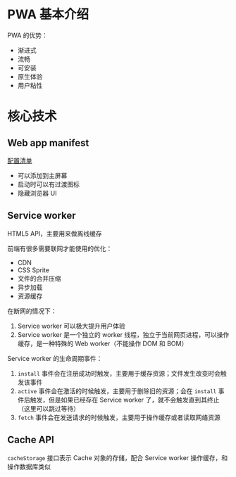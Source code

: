 # PWA 基本介绍

PWA 的优势：

- 渐进式
- 流畅
- 可安装
- 原生体验
- 用户粘性





# 核心技术

## Web app manifest

[配置清单](https://developer.mozilla.org/zh-CN/docs/Web/Manifest)

- 可以添加到主屏幕
- 启动时可以有过渡图标
- 隐藏浏览器 UI



## Service worker

HTML5 API，主要用来做离线缓存

前端有很多需要联网才能使用的优化：

- CDN
- CSS Sprite
- 文件的合并压缩
- 异步加载
- 资源缓存

在断网的情况下：

1. Service worker 可以极大提升用户体验
2. Service worker 是一个独立的 worker 线程，独立于当前网页进程，可以操作缓存，是一种特殊的 Web worker（不能操作 DOM 和 BOM）



Service worker 的生命周期事件：

1. `install` 事件会在注册成功时触发，主要用于缓存资源；文件发生改变时会触发该事件
2. `active` 事件会在激活的时候触发，主要用于删除旧的资源；会在 `install` 事件后触发，但是如果已经存在 Service worker 了，就不会触发直到其终止（这里可以跳过等待）
3. `fetch` 事件会在发送请求的时候触发，主要用于操作缓存或者读取网络资源



## Cache API

`cacheStorage` 接口表示 Cache 对象的存储，配合 Service worker 操作缓存，和操作数据库类似